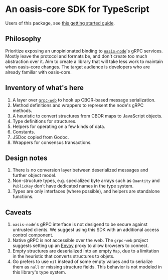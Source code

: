 # An oasis-core SDK for TypeScript

Users of this package, see [this getting started guide](docs/getting-started.md).

## Philosophy

Prioritize exposing an unopinionated binding to
[`oasis-node`](https://github.com/oasisprotocol/oasis-core/tree/master/go/oasis-node)'s gRPC
services.
Mostly leave the protocol and formats be, and don't create too much abstraction over it.
Aim to create a library that will take less work to maintain when oasis-core changes.
The target audience is developers who are already familiar with oasis-core.

## Inventory of what's here

1. A layer over [`grpc-web`](https://github.com/grpc/grpc-web) to hook up CBOR-based message
serialization.
1. Method definitions and wrappers to represent the node's gRPC methods.
1. A heuristic to convert structures from CBOR maps to JavaScript objects.
1. Type definitions for structures.
1. Helpers for operating on a few kinds of data.
1. Constants.
1. JSDoc copied from Godoc.
1. Wrappers for consensus transactions.

## Design notes

1. There is no conversion layer between deserialized messages and further object model.
1. Non-structure types, e.g. specialized byte arrays such as `Quantity` and `PublicKey` don't have
dedicated names in the type system.
1. Types are only interfaces (where possible), and helpers are standalone functions.

## Caveats

1. `oasis-node`'s gRPC interface is not desigend to be secure against untrusted clients. We suggest
using this SDK with an additional access control component.
1. Native gRPC is not accessible over the web. The `grpc-web` project suggests setting up an
[Envoy](https://www.envoyproxy.io/) proxy to allow browsers to connect.
1. Empty structures are deserialized into an empty `Map`, due to a limitation in the heuristic that
converts structures to objets.
1. Go prefers to use `nil` instead of some empty values and to serialize them as `null` or missing
structure fields. This behavior is not modeled in this library's type system.

